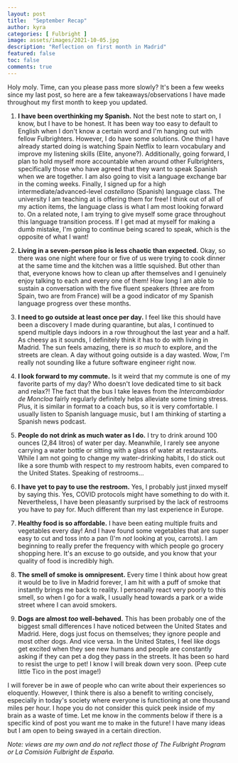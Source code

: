 ```yaml
---
layout: post
title:  "September Recap"
author: kyra
categories: [ Fulbright ]
image: assets/images/2021-10-05.jpg
description: "Reflection on first month in Madrid"
featured: false
toc: false
comments: true
---
```


Holy moly. Time, can you please pass more slowly? It's been a few weeks since my last post, so here are a few takeaways/observations I have made throughout my first month to keep you updated.

1. **I have been overthinking my Spanish.** Not the best note to start on, I know, but I have to be honest. It has been way too easy to default to English when I don't know a certain word and I'm hanging out with fellow Fulbrighters. However, I do have some solutions. One thing I have already started doing is watching Spain Netflix to learn vocabulary and improve my listening skills (Elite, anyone?). Additionally, going forward, I plan to hold myself more accountable when around other Fulbrighters, specifically those who have agreed that they want to speak Spanish when we are together. I am also going to visit a language exchange bar in the coming weeks. Finally, I signed up for a high intermediate/advanced-level _castellano_ (Spanish) language class. The university I am teaching at is offering them for free! I think out of all of my action items, the language class is what I am most looking forward to. On a related note, I am trying to give myself some grace throughout this language transition process. If I get mad at myself for making a dumb mistake, I'm going to continue being scared to speak, which is the opposite of what I want!

2. **Living in a seven-person piso is less chaotic than expected.** Okay, so there was one night where four or five of us were trying to cook dinner at the same time and the kitchen was a little squished. But other than that, everyone knows how to clean up after themselves and I genuinely enjoy talking to each and every one of them! How long I am able to sustain a conversation with the five fluent speakers (three are from Spain, two are from France) will be a good indicator of my Spanish language progress over these months.

3. **I need to go outside at least once per day.** I feel like this should have been a discovery I made during quarantine, but alas, I continued to spend multiple days indoors in a row throughout the last year and a half. As cheesy as it sounds, I definitely think it has to do with living in Madrid. The sun feels amazing, there is _so much_ to explore, and the streets are clean. A day without going outside is a day wasted. Wow, I'm really not sounding like a future software engineer right now.

4. **I look forward to my commute.** Is it weird that my commute is one of my favorite parts of my day? Who doesn't love dedicated time to sit back and relax?! The fact that the bus I take leaves from the _Intercambiador de Moncloa_ fairly regularly definitely helps alleviate some timing stress. Plus, it is similar in format to a coach bus, so it is very comfortable. I usually listen to Spanish language music, but I am thinking of starting a Spanish news podcast.

5. **People do not drink as much water as I do.** I try to drink around 100 ounces (2,84 litros) of water per day. Meanwhile, I rarely see anyone carrying a water bottle or sitting with a glass of water at restaurants. While I am not going to change my water-drinking habits, I do stick out like a sore thumb with respect to my restroom habits, even compared to the United States. Speaking of restrooms...

6. **I have yet to pay to use the restroom.** Yes, I probably just jinxed myself by saying this. Yes, COVID protocols might have something to do with it. Nevertheless, I have been pleasantly surprised by the lack of restrooms you have to pay for. Much different than my last experience in Europe.

7. **Healthy food is so affordable.** I have been eating multiple fruits and vegetables every day! And I have found some vegetables that are super easy to cut and toss into a pan (I'm _not_ looking at you, carrots). I am beginning to really prefer the frequency with which people go grocery shopping here. It's an excuse to go outside, and you know that your quality of food is incredibly high.

8. **The smell of smoke is omnipresent.** Every time I think about how great it would be to live in Madrid forever, I am hit with a puff of smoke that instantly brings me back to reality. I personally react very poorly to this smell, so when I go for a walk, I usually head towards a park or a wide street where I can avoid smokers.

9. **Dogs are almost _too_ well-behaved.** This has been probably one of the biggest small differences I have noticed between the United States and Madrid. Here, dogs just focus on themselves; they ignore people and most other dogs. And vice versa. In the United States, I feel like dogs get excited when they see new humans and people are constantly asking if they can pet a dog they pass in the streets. It has been so hard to resist the urge to pet! I know I will break down very soon. (Peep cute little Tico in the post image!)

I will forever be in awe of people who can write about their experiences so eloquently. However, I think there is also a benefit to writing concisely, especially in today's society where everyone is functioning at one thousand miles per hour. I hope you do not consider this quick peek inside of my brain as a waste of time. Let me know in the comments below if there is a specific kind of post you want me to make in the future! I have many ideas but I am open to being swayed in a certain direction.

_Note: views are my own and do not reflect those of The Fulbright Program or La Comisión Fulbright de España._